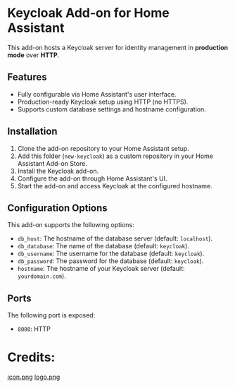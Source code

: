 # Keycloak Add-on for Home Assistant

This add-on hosts a Keycloak server for identity management in **production mode** over **HTTP**.

## Features

- Fully configurable via Home Assistant's user interface.
- Production-ready Keycloak setup using HTTP (no HTTPS).
- Supports custom database settings and hostname configuration.

## Installation

1. Clone the add-on repository to your Home Assistant setup.
2. Add this folder (`new-keycloak`) as a custom repository in your Home Assistant Add-on Store.
3. Install the Keycloak add-on.
4. Configure the add-on through Home Assistant's UI.
5. Start the add-on and access Keycloak at the configured hostname.

## Configuration Options

This add-on supports the following options:
- `db_host`: The hostname of the database server (default: `localhost`).
- `db_database`: The name of the database (default: `keycloak`).
- `db_username`: The username for the database (default: `keycloak`).
- `db_password`: The password for the database (default: `keycloak`).
- `hostname`: The hostname of your Keycloak server (default: `yourdomain.com`).

## Ports

The following port is exposed:
- `8080`: HTTP

# Credits:
[icon.png](https://www.flaticon.com/authors/pixelmeetup)
[logo.png](https://www.flaticon.com/authors/freepik)